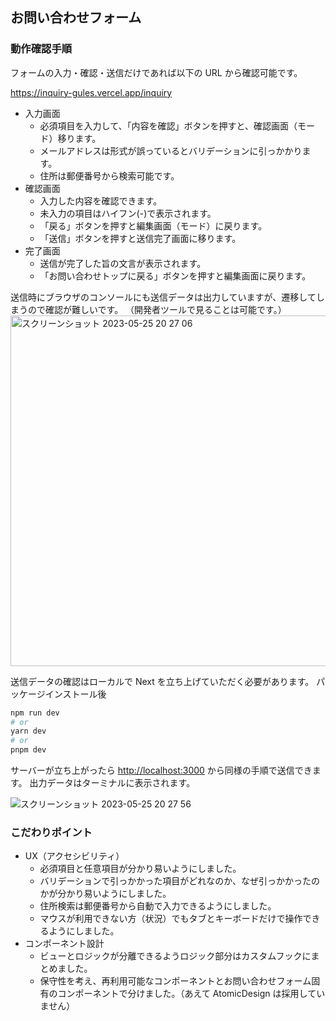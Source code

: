## お問い合わせフォーム

### 動作確認手順

フォームの入力・確認・送信だけであれば以下の URL から確認可能です。

https://inquiry-gules.vercel.app/inquiry

- 入力画面
  - 必須項目を入力して、「内容を確認」ボタンを押すと、確認画面（モード）移ります。
  - メールアドレスは形式が誤っているとバリデーションに引っかかります。
  - 住所は郵便番号から検索可能です。
- 確認画面
  - 入力した内容を確認できます。
  - 未入力の項目はハイフン(-)で表示されます。
  - 「戻る」ボタンを押すと編集画面（モード）に戻ります。
  - 「送信」ボタンを押すと送信完了画面に移ります。
- 完了画面
  - 送信が完了した旨の文言が表示されます。
  - 「お問い合わせトップに戻る」ボタンを押すと編集画面に戻ります。

送信時にブラウザのコンソールにも送信データは出力していますが、遷移してしまうので確認が難しいです。
（開発者ツールで見ることは可能です。）
<img width="561" alt="スクリーンショット 2023-05-25 20 27 06" src="https://github.com/izumi0929/inquiry/assets/58094202/4b96f483-ff96-471c-9949-ab3d8171537a">

送信データの確認はローカルで Next を立ち上げていただく必要があります。
パッケージインストール後

```bash
npm run dev
# or
yarn dev
# or
pnpm dev
```

サーバーが立ち上がったら
[http://localhost:3000](http://localhost:3000) から同様の手順で送信できます。
出力データはターミナルに表示されます。

![スクリーンショット 2023-05-25 20 27 56](https://github.com/izumi0929/inquiry/assets/58094202/a1eb6d1a-d4c4-466c-b68c-7b61ee7c26ef)

### こだわりポイント

- UX（アクセシビリティ）
  - 必須項目と任意項目が分かり易いようにしました。
  - バリデーションで引っかかった項目がどれなのか、なぜ引っかかったのかが分かり易いようにしました。
  - 住所検索は郵便番号から自動で入力できるようにしました。
  - マウスが利用できない方（状況）でもタブとキーボードだけで操作できるようにしました。
- コンポーネント設計
  - ビューとロジックが分離できるようロジック部分はカスタムフックにまとめました。
  - 保守性を考え、再利用可能なコンポーネントとお問い合わせフォーム固有のコンポーネントで分けました。（あえて AtomicDesign は採用していません）
